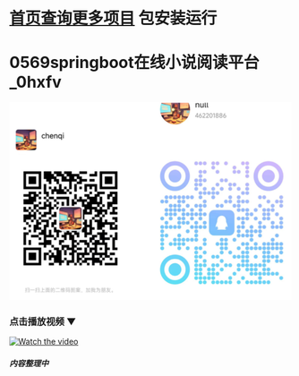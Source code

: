 # [首页查询更多项目](https://github.com/GraduationProject-springboot) 包安装运行


# 0569springboot在线小说阅读平台_0hxfv

![picture](https://raw.githubusercontent.com/GraduationProject-springboot/.github/main/img/wx.png)

### 点击播放视频 ▼
[![Watch the video](https://i.sstatic.net/Vp2cE.png)](https://www.bilibili.com/video/BV1eMbYemE1U?p=68)


#####   内容整理中  











